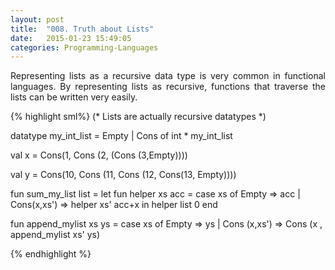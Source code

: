 ```yaml
---
layout: post
title:  "008. Truth about Lists"
date:   2015-01-23 15:49:05
categories: Programming-Languages
---
```


<p align="justify">
Representing lists as a recursive data type is very common in functional languages. By representing
lists as recursive, functions that traverse the lists can be written very easily.
</p>

{% highlight  sml%}
(*
Lists are actually recursive datatypes
*)

datatype my_int_list = 
	 Empty
       | Cons of int * my_int_list

val x = Cons(1, Cons (2, (Cons (3,Empty))))

val y = Cons(10, Cons (11, Cons (12, Cons(13, Empty))))

fun sum_my_list list = 
    let
	fun helper xs acc =
	    case xs of 
		Empty => acc
	     | Cons(x,xs') => helper xs' acc+x
    in
	helper list 0
    end

fun append_mylist xs ys =
    case xs of
	Empty => ys
     | Cons (x,xs') => Cons (x , append_mylist xs' ys) 
 
{% endhighlight %} 
